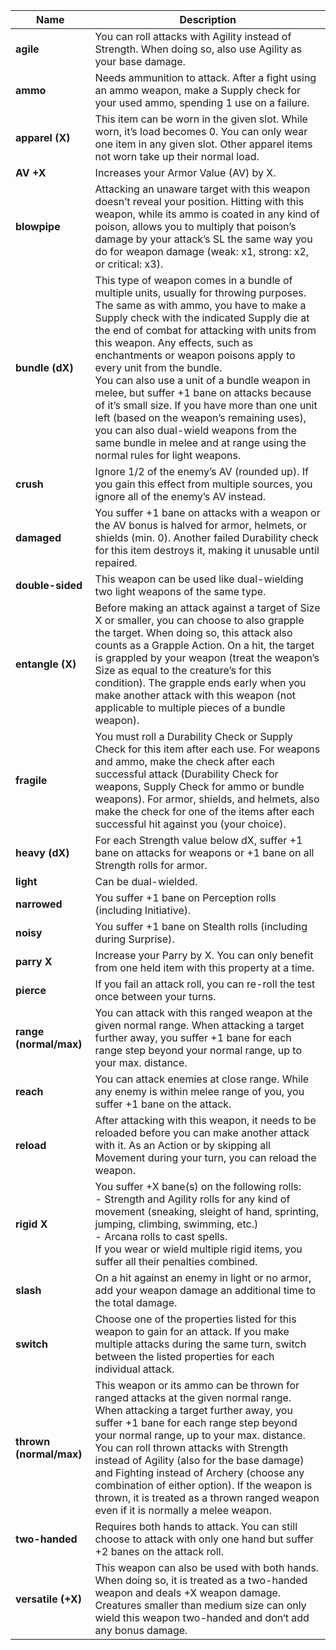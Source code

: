 Name | Description
--- | ---
**agile** | You can roll attacks with Agility instead of Strength. When doing so, also use Agility as your base damage.
**ammo** | Needs ammunition to attack. After a fight using an ammo weapon, make a Supply check for your used ammo, spending 1 use on a failure.
**apparel (X)** | This item can be worn in the given slot. While worn, it’s load becomes 0. You can only wear one item in any given slot. Other apparel items not worn take up their normal load.
**AV +X** | Increases your Armor Value (AV) by X.
**blowpipe** | Attacking an unaware target with this weapon doesn’t reveal your position. Hitting with this weapon, while its ammo is coated in any kind of poison, allows you to multiply that poison’s damage by your attack’s SL the same way you do for weapon damage (weak: x1, strong: x2, or critical: x3).
**bundle (dX)** | This type of weapon comes in a bundle of multiple units, usually for throwing purposes. The same as with ammo, you have to make a Supply check with the indicated Supply die at the end of combat for attacking with units from this weapon. Any effects, such as enchantments or weapon poisons apply to every unit from the bundle.<br/>You can also use a unit of a bundle weapon in melee, but suffer +1 bane on attacks because of it’s small size. If you have more than one unit left (based on the weapon’s remaining uses), you can also dual-wield weapons from the same bundle in melee and at range using the normal rules for light weapons.<br/>
**crush** | Ignore 1/2 of the enemy’s AV (rounded up). If you gain this effect from multiple sources, you ignore all of the enemy’s AV instead.
**damaged** | You suffer +1 bane on attacks with a weapon or the AV bonus is halved for armor, helmets, or shields (min. 0). Another failed Durability check for this item destroys it, making it unusable until repaired.
**double-sided** | This weapon can be used like dual-wielding two light weapons of the same type.
**entangle (X)** | Before making an attack against a target of Size X or smaller, you can choose to also grapple the target. When doing so, this attack also counts as a Grapple Action. On a hit, the target is grappled by your weapon (treat the weapon’s Size as equal to the creature’s for this condition). The grapple ends early when you make another attack with this weapon (not applicable to multiple pieces of a bundle weapon).
**fragile** | You must roll a Durability Check or Supply Check for this item after each use. For weapons and ammo, make the check after each successful attack (Durability Check for weapons, Supply Check for ammo or bundle weapons). For armor, shields, and helmets, also make the check for one of the items after each successful hit against you (your choice).
**heavy (dX)** | For each Strength value below dX, suffer +1 bane on attacks for weapons or +1 bane on all Strength rolls for armor.
**light** | Can be dual-wielded.
**narrowed** | You suffer +1 bane on Perception rolls (including Initiative).
**noisy** | You suffer +1 bane on Stealth rolls (including during Surprise).
**parry X** | Increase your Parry by X. You can only benefit from one held item with this property at a time.
**pierce** | If you fail an attack roll, you can re-roll the test once between your turns.
**range (normal/max)** | You can attack with this ranged weapon at the given normal range. When attacking a target further away, you suffer +1 bane for each range step beyond your normal range, up to your max. distance.
**reach** | You can attack enemies at close range. While any enemy is within melee range of you, you suffer +1 bane on the attack.
**reload** | After attacking with this weapon, it needs to be reloaded before you can make another attack with it. As an Action or by skipping all Movement during your turn, you can reload the weapon.
**rigid X** | You suffer +X bane(s) on the following rolls:<br/>- Strength and Agility rolls for any kind of movement (sneaking, sleight of hand, sprinting, jumping, climbing, swimming, etc.)<br/>- Arcana rolls to cast spells. <br/>If you wear or wield multiple rigid items, you suffer all their penalties combined.<br/>
**slash** | On a hit against an enemy in light or no armor, add your weapon damage an additional time to the total damage.
**switch** | Choose one of the properties listed for this weapon to gain for an attack. If you make multiple attacks during the same turn, switch between the listed properties for each individual attack.
**thrown (normal/max)** | This weapon or its ammo can be thrown for ranged attacks at the given normal range. When attacking a target further away, you suffer +1 bane for each range step beyond your normal range, up to your max. distance.<br/>You can roll thrown attacks with Strength instead of Agility (also for the base damage) and Fighting instead of Archery (choose any combination of either option). If the weapon is thrown, it is treated as a thrown ranged weapon even if it is normally a melee weapon.<br/>
**two-handed** | Requires both hands to attack. You can still choose to attack with only one hand but suffer +2 banes on the attack roll.
**versatile (+X)** | This weapon can also be used with both hands. When doing so, it is treated as a two-handed weapon and deals +X weapon damage. Creatures smaller than medium size can only wield this weapon two-handed and don‘t add any bonus damage.
